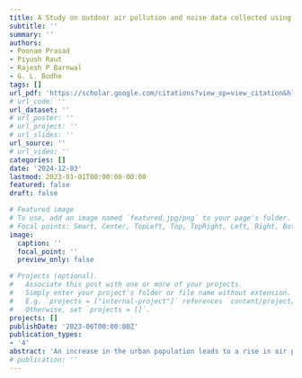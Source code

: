 ```yaml
---
title: A Study on outdoor air pollution and noise data collected using sensor devices in Delhi, India
subtitle: ''
summary: ''
authors:
- Poonam Prasad
- Piyush Raut
- Rajesh P Barnwal
- G. L. Bodhe
tags: []
url_pdf: 'https://scholar.google.com/citations?view_op=view_citation&hl=en&user=4wKa0cQAAAAJ&sortby=pubdate&citation_for_view=4wKa0cQAAAAJ:NaGl4SEjCO4C'
# url_code: ''
url_dataset: ''
# url_poster: ''
# url_project: ''
# url_slides: ''
url_source: ''
# url_video: ''
categories: []
date: '2024-12-03'
lastmod: 2023-01-01T00:00:00-00:00
featured: false
draft: false

# Featured image
# To use, add an image named `featured.jpg/png` to your page's folder.
# Focal points: Smart, Center, TopLeft, Top, TopRight, Left, Right, BottomLeft, Bottom, BottomRight.
image:
  caption: ''
  focal_point: ''
  preview_only: false

# Projects (optional).
#   Associate this post with one or more of your projects.
#   Simply enter your project's folder or file name without extension.
#   E.g. `projects = ["internal-project"]` references `content/project/deep-learning/index.md`.
#   Otherwise, set `projects = []`.
projects: []
publishDate: '2023-06T00:00:00Z'
publication_types:
- '4'
abstract: 'An increase in the urban population leads to a rise in air pollution, such as particulate matter, carbon monoxide, nitrogen dioxide, and noise pollution. All pollutants have some adverse health effects on the human body. Statistical evaluations can be used for prediction purposes, which may help to reduce pollution in the future. Real-time air pollution and noise data were collected using commercially available customized eight sensing devices installed in residential zones, near industrial zone and traffic interception zones in Delhi for the years 2018 and 2019. Real-time monitoring of air pollutants and noise levels give a large amount of data, which is very helpful for statistical operations. The Pearson correlation and Spearman correlation methods are used to calculate the correlation coefficient among air pollutants, meteorological parameters, and noise. '
# publication: ''
---
```


